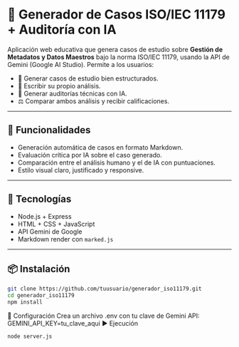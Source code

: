 # 🧾 Generador de Casos ISO/IEC 11179 + Auditoría con IA

Aplicación web educativa que genera casos de estudio sobre **Gestión de Metadatos y Datos Maestros** bajo la norma ISO/IEC 11179, usando la API de Gemini (Google AI Studio). Permite a los usuarios:

- 🧠 Generar casos de estudio bien estructurados.
- 📝 Escribir su propio análisis.
- 🤖 Generar auditorías técnicas con IA.
- ⚖️ Comparar ambos análisis y recibir calificaciones.

---

## 🚀 Funcionalidades

- Generación automática de casos en formato Markdown.
- Evaluación crítica por IA sobre el caso generado.
- Comparación entre el análisis humano y el de IA con puntuaciones.
- Estilo visual claro, justificado y responsive.

---

## 🔧 Tecnologías

- Node.js + Express
- HTML + CSS + JavaScript
- API Gemini de Google
- Markdown render con `marked.js`

---

## 📦 Instalación

```bash
git clone https://github.com/tuusuario/generador_iso11179.git
cd generador_iso11179
npm install
```

🔐 Configuración
Crea un archivo .env con tu clave de Gemini API:
GEMINI_API_KEY=tu_clave_aqui
▶️ Ejecución
```
node server.js
```
